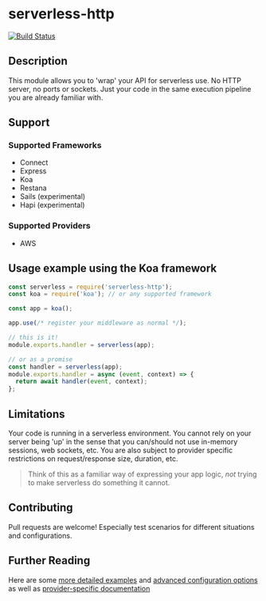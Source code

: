 # serverless-http

[![Build Status](https://travis-ci.org/dougmoscrop/serverless-http.svg?branch=master)](https://travis-ci.org/dougmoscrop/serverless-http)

## Description

This module allows you to 'wrap' your API for serverless use. No HTTP server, no ports or sockets. Just your code in the same execution pipeline you are already familiar with.

## Support

### Supported Frameworks

* Connect
* Express
* Koa
* Restana
* Sails (experimental)
* Hapi (experimental)

### Supported Providers

* AWS

## Usage example using the Koa framework

```javascript
const serverless = require('serverless-http');
const koa = require('koa'); // or any supported framework

const app = koa();

app.use(/* register your middleware as normal */);

// this is it!
module.exports.handler = serverless(app);

// or as a promise
const handler = serverless(app);
module.exports.handler = async (event, context) => {
  return await handler(event, context);
};
```

## Limitations

Your code is running in a serverless environment. You cannot rely on your server being 'up' in the sense that you can/should not use in-memory sessions, web sockets, etc. You are also subject to provider specific restrictions on request/response size, duration, etc.

> Think of this as a familiar way of expressing your app logic, *not* trying to make serverless do something it cannot.

## Contributing

Pull requests are welcome! Especially test scenarios for different situations and configurations.

## Further Reading

Here are some [more detailed examples](./docs/EXAMPLES.md) and [advanced configuration options](./docs/ADVANCED.md) as well as [provider-specific documentation](./docs/PROVIDERS.md)

